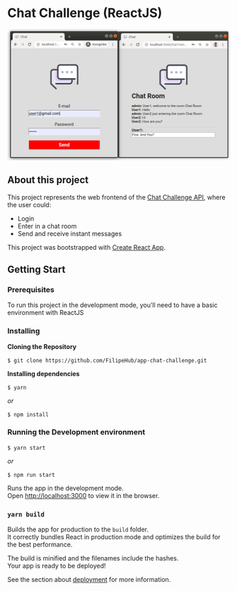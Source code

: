 # Chat Challenge (ReactJS)

![](https://github.com/FilipeHub/app-chat-challenge/blob/master/src/assets/images/screenshots/screen.png)

## About this project

This project represents the web frontend of the [Chat Challenge API](https://github.com/FilipeHub/api-chat-challenge), where the user could:
- Login
- Enter in a chat room
- Send and receive instant messages


This project was bootstrapped with [Create React App](https://github.com/facebook/create-react-app).

## Getting Start

### Prerequisites

To run this project in the development mode, you'll need to have a basic environment with ReactJS

### Installing

**Cloning the Repository**

```
$ git clone https://github.com/FilipeHub/app-chat-challenge.git

```

**Installing dependencies**

```
$ yarn
```

_or_

```
$ npm install
```
### Running the Development environment

```
$ yarn start
```

_or_

```
$ npm run start
```


Runs the app in the development mode.<br />
Open [http://localhost:3000](http://localhost:3000) to view it in the browser.


### `yarn build`

Builds the app for production to the `build` folder.<br />
It correctly bundles React in production mode and optimizes the build for the best performance.

The build is minified and the filenames include the hashes.<br />
Your app is ready to be deployed!

See the section about [deployment](https://facebook.github.io/create-react-app/docs/deployment) for more information.
